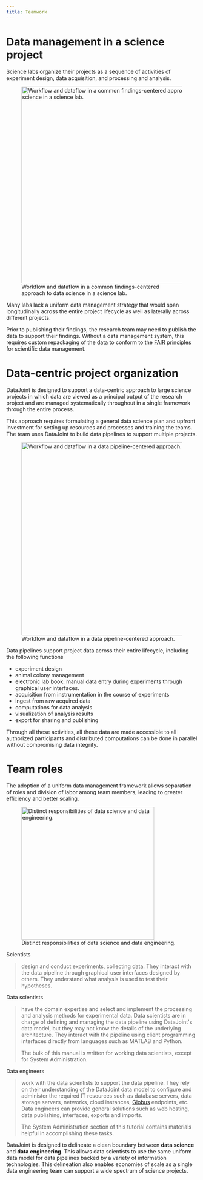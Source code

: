 ```yaml
---
title: Teamwork
---
```


# Data management in a science project

Science labs organize their projects as a sequence of activities of
experiment design, data acquisition, and processing and analysis.

<figure>
<img src="../_static/img/data-science-before.png" class="align-center"
width="520"
alt="Workflow and dataflow in a common findings-centered approach to data science in a science lab." />
<figcaption aria-hidden="true">Workflow and dataflow in a common
findings-centered approach to data science in a science
lab.</figcaption>
</figure>

Many labs lack a uniform data management strategy that would span
longitudinally across the entire project lifecycle as well as laterally
across different projects.

Prior to publishing their findings, the research team may need to
publish the data to support their findings. Without a data management
system, this requires custom repackaging of the data to conform to the
[FAIR principles](https://www.nature.com/articles/sdata201618) for
scientific data management.

# Data-centric project organization

DataJoint is designed to support a data-centric approach to large
science projects in which data are viewed as a principal output of the
research project and are managed systematically throughout in a single
framework through the entire process.

This approach requires formulating a general data science plan and
upfront investment for setting up resources and processes and training
the teams. The team uses DataJoint to build data pipelines to support
multiple projects.

<figure>
<img src="../_static/img/data-science-after.png" class="align-center"
width="510"
alt="Workflow and dataflow in a data pipeline-centered approach." />
<figcaption aria-hidden="true">Workflow and dataflow in a data
pipeline-centered approach.</figcaption>
</figure>

Data pipelines support project data across their entire lifecycle,
including the following functions

-   experiment design
-   animal colony management
-   electronic lab book: manual data entry during experiments through
    graphical user interfaces.
-   acquisition from instrumentation in the course of experiments
-   ingest from raw acquired data
-   computations for data analysis
-   visualization of analysis results
-   export for sharing and publishing

Through all these activities, all these data are made accessible to all
authorized participants and distributed computations can be done in
parallel without compromising data integrity.

# Team roles

The adoption of a uniform data management framework allows separation of
roles and division of labor among team members, leading to greater
efficiency and better scaling.

<figure>
<img src="../_static/img/data-engineering.png" class="align-center"
width="350"
alt="Distinct responsibilities of data science and data engineering." />
<figcaption aria-hidden="true">Distinct responsibilities of data science
and data engineering.</figcaption>
</figure>

Scientists

> design and conduct experiments, collecting data. They interact with
> the data pipeline through graphical user interfaces designed by
> others. They understand what analysis is used to test their
> hypotheses.

Data scientists

> have the domain expertise and select and implement the processing and
> analysis methods for experimental data. Data scientists are in charge
> of defining and managing the data pipeline using DataJoint's data
> model, but they may not know the details of the underlying
> architecture. They interact with the pipeline using client programming
> interfaces directly from languages such as MATLAB and Python.
>
> The bulk of this manual is written for working data scientists, except
> for System Administration.

Data engineers

> work with the data scientists to support the data pipeline. They rely
> on their understanding of the DataJoint data model to configure and
> administer the required IT resources such as database servers, data
> storage servers, networks, cloud instances,
> [Globus](https://globus.org) endpoints, etc. Data engineers can
> provide general solutions such as web hosting, data publishing,
> interfaces, exports and imports.
>
> The System Administration section of this tutorial contains materials
> helpful in accomplishing these tasks.

DataJoint is designed to delineate a clean boundary between **data
science** and **data engineering**. This allows data scientists to use
the same uniform data model for data pipelines backed by a variety of
information technologies. This delineation also enables economies of
scale as a single data engineering team can support a wide spectrum of
science projects.
